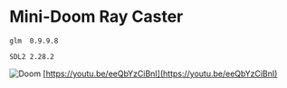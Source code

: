 # Mini-Doom Ray Caster
```
glm  0.9.9.8

SDL2 2.28.2

```
![Doom](res/Doom.gif)
[https://youtu.be/eeQbYzCiBnI](https://youtu.be/eeQbYzCiBnI)
